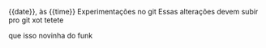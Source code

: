 {{date}}, às {{time}}
Experimentações no git
Essas alterações devem subir pro git xot tetete

que isso novinha do funk